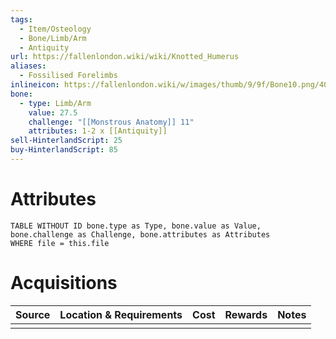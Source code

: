 ```yaml
---
tags:
  - Item/Osteology
  - Bone/Limb/Arm
  - Antiquity
url: https://fallenlondon.wiki/wiki/Knotted_Humerus
aliases:
  - Fossilised Forelimbs
inlineicon: https://fallenlondon.wiki/w/images/thumb/9/9f/Bone10.png/40px-Bone10.png
bone:
  - type: Limb/Arm
    value: 27.5
    challenge: "[[Monstrous Anatomy]] 11"
    attributes: 1-2 x [[Antiquity]]
sell-HinterlandScript: 25
buy-HinterlandScript: 85
---
```



# Attributes 

```dataview
TABLE WITHOUT ID bone.type as Type, bone.value as Value, bone.challenge as Challenge, bone.attributes as Attributes 
WHERE file = this.file 
```


# Acquisitions

| Source | Location & Requirements | Cost | Rewards | Notes |
| ------ | ----------------------- | ---- | ------- | ----- |
|        |                         |      |         |       |

